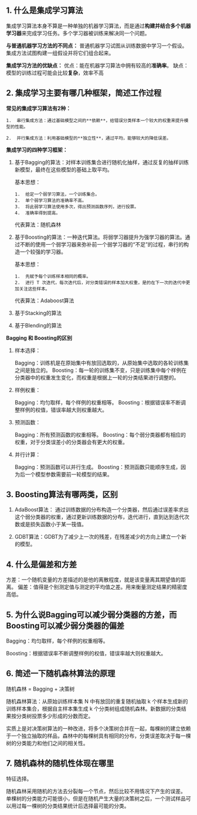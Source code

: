 ## 1.   什么是集成学习算法

集成学习算法本身不算是一种单独的机器学习算法，而是通过**构建并结合多个机器学习器**来完成学习任务。多个学习器被训练来解决同一个问题。

**与普通机器学习方法的不同点：**
    普通机器学习试图从训练数据中学习一个假设。
    集成方法试图构建一组假设并将它们组合起来。

**集成学习方法的优缺点：**
    优点：能在机器学习算法中拥有较高的**准确率**。
    缺点：模型的训练过程可能会比较**复杂**，效率不高


## 2.   集成学习主要有哪几种框架，简述工作过程

**常见的集成学习算法有2种：**

    1.  串行集成方法：通过基础模型之间的**依赖**，给错误分类样本一个较大的权重来提升模型的性能。

    2.  并行集成方法：利用基础模型的**独立性**，通过平均，能够较大的降低误差。

**集成学习的四种学习框架：**

1.  基于Bagging的算法：对样本训练集合进行随机化抽样，通过反复的抽样训练新模型，最终在这些模型的基础上取平均。
   
    基本思想：
    
        1.  给定一个弱学习算法，一个训练集合。
        2.  单个弱学习算法的准确率不高。
        3.  将此弱学习算法使用多次，得出预测函数序列，进行投票。
        4.  准确率得到提高。

    代表算法：随机森林

2.  基于Boosting的算法：一种迭代算法。将弱学习器提升为强学习器的算法。通过不断的使用一个弱学习器来弥补前一个弱学习器的“不足”的过程，串行的构造一个较强的学习器。

    基本思想：
    
        1.  先赋予每个训练样本相同的概率。
        2.  进行 T 次迭代，每次迭代后，对分类错误的样本加大权重，是的在下一次的迭代中更加关注这些样本。

    代表算法：Adaboost算法

3.  基于Stacking的算法

4.  基于Blending的算法

**Bagging 和 Boosting的区别**

1.  样本选择：
    
    Bagging：训练机是在原始集中有放回选取的，从原始集中选取的各轮训练集之间是独立的。
    Boosting：每一轮的训练集不变，只是训练集中每个样例在分类器中的权重发生变化，而权重是根据上一轮的分类结果进行调整的。

2.  样例权重：

    Bagging：均匀取样，每个样例的权重相等。
    Boosting：根据错误率不断调整样例的权值，错误率越大则权重越大。

3.  预测函数：

    Bagging：所有预测函数的权重相等。
    Boosting：每个弱分类器都有相应的权重，对于分类误差小的分类器会有更大的权重。

4.  并行计算：

    Bagging：预测函数可以并行生成。
    Boosting：预测函数只能顺序生成，因为后一个模型参数需要前一轮模型的结果。

## 3.   Boosting算法有哪两类，区别

1.  AdaBoost算法：  通过训练数据的分布构造一个分类器，然后通过误差率求出这个弱分类器的权重，通过更新训练数据的分布，迭代进行，直到达到迭代次数或是损失函数小于某一筏值。

2.  GDBT算法：GDBT为了减少上一次的残差，在残差减少的方向上建立一个新的模型。

## 4.   什么是偏差和方差

方差：一个随机变量的方差描述的是他的离散程度，就是该变量离其期望值的距离。
偏差：值得是个别测定值与测定的平均值之差。用来衡量测定结果的精密度高低。

## 5.   为什么说Bagging可以减少弱分类器的方差，而Boosting可以减少弱分类器的偏差

Bagging：均匀取样，每个样例的权重相等。

Boosting：根据错误率不断调整样例的权值，错误率越大则权重越大。

## 6.   简述一下随机森林算法的原理

随机森林 = Bagging + 决策树

随机森林算法：从原始训练样本集 N 中有放回的重复随机抽取 k 个样本生成新的训练样本集合，根据自主样本集生成 k 个分类树组成随机森林。新数据的分类结果按分类树投票多少形成的分数而定。

实质上是对决策树算法的一种改进，将多个决策树合并在一起，每棵树的建立依赖于一个独立抽取的样品，森林中的每棵树具有相同的分布，分类误差取决于每一棵树的分类能力和他们之间的相关性。

## 7.   随机森林的随机性体现在哪里

特征选择。

随机森林采用随机的方法去分裂每一个节点，然后比较不用情况下产生的误差。
单棵树的分类能力可能很小，但是在随机产生大量的决策树之后，一个测试样品可以用过每一棵树的分类结果统计后选择最可能的分类。

